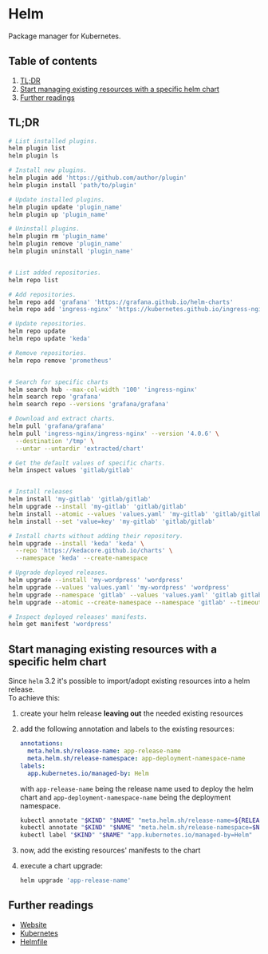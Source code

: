 # Helm

Package manager for Kubernetes.

## Table of contents <!-- omit in toc -->

1. [TL;DR](#tldr)
1. [Start managing existing resources with a specific helm chart](#start-managing-existing-resources-with-a-specific-helm-chart)
1. [Further readings](#further-readings)

## TL;DR

```sh
# List installed plugins.
helm plugin list
helm plugin ls

# Install new plugins.
helm plugin add 'https://github.com/author/plugin'
helm plugin install 'path/to/plugin'

# Update installed plugins.
helm plugin update 'plugin_name'
helm plugin up 'plugin_name'

# Uninstall plugins.
helm plugin rm 'plugin_name'
helm plugin remove 'plugin_name'
helm plugin uninstall 'plugin_name'


# List added repositories.
helm repo list

# Add repositories.
helm repo add 'grafana' 'https://grafana.github.io/helm-charts'
helm repo add 'ingress-nginx' 'https://kubernetes.github.io/ingress-nginx'

# Update repositories.
helm repo update
helm repo update 'keda'

# Remove repositories.
helm repo remove 'prometheus'


# Search for specific charts
helm search hub --max-col-width '100' 'ingress-nginx'
helm search repo 'grafana'
helm search repo --versions 'grafana/grafana'

# Download and extract charts.
helm pull 'grafana/grafana'
helm pull 'ingress-nginx/ingress-nginx' --version '4.0.6' \
  --destination '/tmp' \
  --untar --untardir 'extracted/chart'

# Get the default values of specific charts.
helm inspect values 'gitlab/gitlab'


# Install releases
helm install 'my-gitlab' 'gitlab/gitlab'
helm upgrade --install 'my-gitlab' 'gitlab/gitlab'
helm install --atomic --values 'values.yaml' 'my-gitlab' 'gitlab/gitlab'
helm install --set 'value=key' 'my-gitlab' 'gitlab/gitlab'

# Install charts without adding their repository.
helm upgrade --install 'keda' 'keda' \
  --repo 'https://kedacore.github.io/charts' \
  --namespace 'keda' --create-namespace

# Upgrade deployed releases.
helm upgrade --install 'my-wordpress' 'wordpress'
helm upgrade --values 'values.yaml' 'my-wordpress' 'wordpress'
helm upgrade --namespace 'gitlab' --values 'values.yaml' 'gitlab gitlab/gitlab' --dry-run
helm upgrade --atomic --create-namespace --namespace 'gitlab' --timeout 0 --values 'values.yaml' 'gitlab' 'gitlab/gitlab' --debug

# Inspect deployed releases' manifests.
helm get manifest 'wordpress'
```

## Start managing existing resources with a specific helm chart

Since `helm` 3.2 it's possible to import/adopt existing resources into a helm release.<br/>
To achieve this:

1. create your helm release **leaving out** the needed existing resources
1. add the following annotation and labels to the existing resources:

   ```yaml
   annotations:
     meta.helm.sh/release-name: app-release-name
     meta.helm.sh/release-namespace: app-deployment-namespace-name
   labels:
     app.kubernetes.io/managed-by: Helm
   ```

   with `app-release-name` being the release name used to deploy the helm chart and `app-deployment-namespace-name` being the deployment namespace.

   ```sh
   kubectl annotate "$KIND" "$NAME" "meta.helm.sh/release-name=${RELEASE_NAME}"
   kubectl annotate "$KIND" "$NAME" "meta.helm.sh/release-namespace=$NAMESPACE"
   kubectl label "$KIND" "$NAME" "app.kubernetes.io/managed-by=Helm"
   ```

1. now, add the existing resources' manifests to the chart
1. execute a chart upgrade:

   ```sh
   helm upgrade 'app-release-name'
   ```

## Further readings

- [Website]
- [Kubernetes]
- [Helmfile]

<!--
  References
  -->

<!-- Upstream -->
[website]: https://helm.sh/

<!-- Knowledge base -->
[helmfile]: helmfile.md
[kubernetes]: README.md
